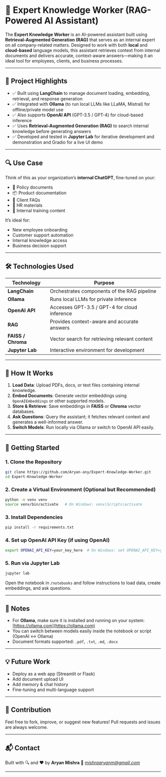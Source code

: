 # 🧠 Expert Knowledge Worker (RAG-Powered AI Assistant)

The **Expert Knowledge Worker** is an AI-powered assistant built using **Retrieval-Augmented Generation (RAG)** that serves as an internal expert on all company-related matters. Designed to work with both **local** and **cloud-based** language models, this assistant retrieves context from internal documents and delivers accurate, context-aware answers—making it an ideal tool for employees, clients, and business processes.

---

## 🚀 Project Highlights

* ✅ Built using **LangChain** to manage document loading, embedding, retrieval, and response generation
* ✅ Integrated with **Ollama** (to run local LLMs like LLaMA, Mistral) for offline/private model use
* ✅ Also supports **OpenAI API** (GPT-3.5 / GPT-4) for cloud-based inference
* ✅ Uses **Retrieval-Augmented Generation (RAG)** to search internal knowledge before generating answers
* ✅ Developed and tested in **Jupyter Lab** for iterative development and demonstration and Gradio for a live UI demo

---

## 🔍 Use Case

Think of this as your organization’s **internal ChatGPT**, fine-tuned on your:

* 📝 Policy documents
* 📦 Product documentation
* 🤝 Client FAQs
* 🧾 HR materials
* 📁 Internal training content

It’s ideal for:

* New employee onboarding
* Customer support automation
* Internal knowledge access
* Business decision support

---

## 🛠️ Technologies Used

| Technology         | Purpose                                       |
| ------------------ | --------------------------------------------- |
| **LangChain**      | Orchestrates components of the RAG pipeline   |
| **Ollama**         | Runs local LLMs for private inference         |
| **OpenAI API**     | Accesses GPT-3.5 / GPT-4 for cloud inference  |
| **RAG**            | Provides context-aware and accurate answers   |
| **FAISS / Chroma** | Vector search for retrieving relevant content |
| **Jupyter Lab**    | Interactive environment for development       |

---

## 🧪 How It Works

1. **Load Data**: Upload PDFs, docs, or text files containing internal knowledge.
2. **Embed Documents**: Generate vector embeddings using `OpenAIEmbeddings` or other supported models.
3. **Store & Retrieve**: Save embeddings in **FAISS** or **Chroma** vector databases.
4. **Ask Questions**: Query the assistant; it fetches relevant context and generates a well-informed answer.
5. **Switch Models**: Run locally via Ollama or switch to OpenAI API easily.

---


## 🔧 Getting Started

### 1. Clone the Repository

```bash
git clone https://github.com/Aryan-any/Expert-Knowledge-Worker.git
cd Expert-Knowledge-Worker
```

### 2. Create a Virtual Environment (Optional but Recommended)

```bash
python -m venv venv
source venv/bin/activate   # On Windows: venv\Scripts\activate
```

### 3. Install Dependencies

```bash
pip install -r requirements.txt
```

### 4. Set up OpenAI API Key (if using OpenAI)

```bash
export OPENAI_API_KEY=your_key_here  # On Windows: set OPENAI_API_KEY=your_key_here
```

### 5. Run via Jupyter Lab

```bash
jupyter lab
```

Open the notebook in `/notebooks` and follow instructions to load data, create embeddings, and ask questions.

---

## 📌 Notes

* For **Ollama**, make sure it is installed and running on your system: [https://ollama.com](https://ollama.com)
* You can switch between models easily inside the notebook or script (OpenAI ↔ Ollama)
* Document formats supported: `.pdf`, `.txt`, `.md`, `.docx`

---

## 💡 Future Work

* Deploy as a web app (Streamlit or Flask)
* Add document upload UI
* Add memory & chat history
* Fine-tuning and multi-language support

---

## 🤝 Contribution

Feel free to fork, improve, or suggest new features! Pull requests and issues are always welcome.

---

## 📬 Contact

Built with 🔍 and ❤️ by **Aryan Mishra**
📧 *[mishraaryanm@gmail.com](mailto:mishraaryanm@gmail.com)*

---


